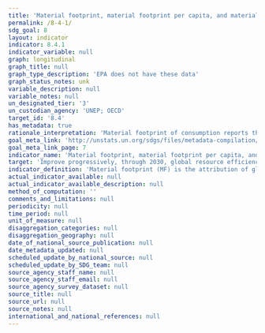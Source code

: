 ```yaml
---
title: 'Material footprint, material footprint per capita, and material footprint per GDP'
permalink: /8-4-1/
sdg_goal: 8
layout: indicator
indicator: 8.4.1
indicator_variable: null
graph: longitudinal
graph_title: null
graph_type_description: 'EPA does not have these data'
graph_status_notes: unk
variable_description: null
variable_notes: null
un_designated_tier: '3'
un_custodian_agency: 'UNEP; OECD'
target_id: '8.4'
has_metadata: true
rationale_interpretation: 'Material footprint of consumption reports the amount of primary materials required to serve final demand of a country and can be interpreted as an indicator for the material standard of living/level of capitalization of an economy. Per_capita MF describes the average material use for final demand. DMC and MF need to be looked at in combination as they cover the two aspects of the economy, production and consumption. The DMC reports the actual amount of material in an economy, MF the virtual amount required across the whole supply chain to service final demand. A country can, for instance have a very high DMC because it has a large primary production sector for export or a very low DMC because it has outsourced most of the material intensive industrial processes to other countries. The material footprint corrects for both phenomena.'
goal_meta_link: 'http://unstats.un.org/sdgs/files/metadata-compilation/Metadata-Goal-8.pdf'
goal_meta_link_page: 7
indicator_name: 'Material footprint, material footprint per capita, and material footprint per GDP'
target: 'Improve progressively, through 2030, global resource efficiency in consumption and production and endeavour to decouple economic growth from environmental degradation, in accordance with the 10-year framework of programmes on sustainable consumption and production, with developed countries taking the lead.'
indicator_definition: 'Material footprint (MF) is the attribution of global material extraction to domestic final demand of a country. It is calculated as raw material equivalent of imports (RMEIM) plus domestic extraction (DE) minus raw material equivalents of exports (RMEEX). For the attribution of the primary material needs of final demand a global, multi_regional input_output (MRIO) framework is employed. The attribution method based on I_O analytical tools is described in detail in Wiedmann et al. 2015. It is based on the EORA MRIO framework developed by the University of Sydney, Australia (Lenzen et al. 2013) which is an internationally well_established and the most detailed and reliable MRIO framework available to date.'
actual_indicator_available: null
actual_indicator_available_description: null
method_of_computation: ''
comments_and_limitations: null
periodicity: null
time_period: null
unit_of_measure: null
disaggregation_categories: null
disaggregation_geography: null
date_of_national_source_publication: null
date_metadata_updated: null
scheduled_update_by_national_source: null
scheduled_update_by_SDG_team: null
source_agency_staff_name: null
source_agency_staff_email: null
source_agency_survey_dataset: null
source_title: null
source_url: null
source_notes: null
international_and_national_references: null
---
```

